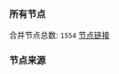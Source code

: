 ### 所有节点
合并节点总数: `1554`
[节点链接](https://raw.githubusercontent.com/rzhy1/11/master/sub/sub_merge_base64.txt)

### 节点来源
